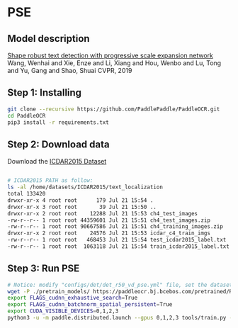 # PSE

## Model description
[Shape robust text detection with progressive scale expansion network](https://arxiv.org/abs/1903.12473) Wang, Wenhai and Xie, Enze and Li, Xiang and Hou, Wenbo and Lu, Tong and Yu, Gang and Shao, Shuai CVPR, 2019

## Step 1: Installing
```bash
git clone --recursive https://github.com/PaddlePaddle/PaddleOCR.git
cd PaddleOCR
pip3 install -r requirements.txt
```

## Step 2: Download data

Download the [ICDAR2015 Dataset](https://deepai.org/dataset/icdar-2015) 

```bash

# ICDAR2015 PATH as follow:
ls -al /home/datasets/ICDAR2015/text_localization
total 133420
drwxr-xr-x 4 root root      179 Jul 21 15:54 .
drwxr-xr-x 3 root root       39 Jul 21 15:50 ..
drwxr-xr-x 2 root root    12288 Jul 21 15:53 ch4_test_images
-rw-r--r-- 1 root root 44359601 Jul 21 15:51 ch4_test_images.zip
-rw-r--r-- 1 root root 90667586 Jul 21 15:51 ch4_training_images.zip
drwxr-xr-x 2 root root    24576 Jul 21 15:53 icdar_c4_train_imgs
-rw-r--r-- 1 root root   468453 Jul 21 15:54 test_icdar2015_label.txt
-rw-r--r-- 1 root root  1063118 Jul 21 15:54 train_icdar2015_label.txt

```

## Step 3: Run PSE

```bash
# Notice: modify "configs/det/det_r50_vd_pse.yml" file, set the datasets path as yours.
wget -P ./pretrain_models/ https://paddleocr.bj.bcebos.com/pretrained/ResNet50_vd_ssld_pretrained.pdparams
export FLAGS_cudnn_exhaustive_search=True
export FLAGS_cudnn_batchnorm_spatial_persistent=True
export CUDA_VISIBLE_DEVICES=0,1,2,3
python3 -u -m paddle.distributed.launch --gpus 0,1,2,3 tools/train.py -c configs/det/det_r50_vd_pse.yml -o Global.use_amp=True Global.scale_loss=1024.0 Global.use_dynamic_loss_scaling=True
```
